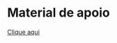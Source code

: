 # Material de apoio

[Clique aqui](https://glysns.gitbook.io/java-basico/controle-de-fluxo/estruturas-condicionais)